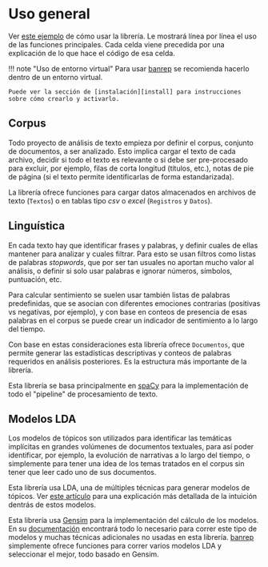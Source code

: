 # Uso general

Ver [este ejemplo][ej_nbviewer] de cómo usar la librería. Le mostrará línea por línea el uso de las funciones principales. Cada celda viene precedida por una explicación de lo que hace el código de esa celda.

[ej_nbviewer]: https://nbviewer.jupyter.org/github/munozbravo/banrep/blob/master/banrep/notebooks/uso_general.ipynb


!!! note "Uso de entorno virtual"
    Para usar [banrep][pypi_banrep] se recomienda hacerlo dentro de un entorno virtual.

    Puede ver la sección de [instalación][install] para instrucciones sobre cómo crearlo y activarlo.

[pypi_banrep]: https://pypi.org/project/banrep/
[install]: instalacion.md

## Corpus

Todo proyecto de análisis de texto empieza por definir el corpus, conjunto de documentos, a ser analizado. Esto implica cargar el texto de cada archivo, decidir si todo el texto es relevante o si debe ser pre-procesado para excluir, por ejemplo, filas de corta longitud (títulos, etc.), notas de pie de página (si el texto permite identificarlas de forma estandarizada).

La librería ofrece funciones para cargar datos almacenados en archivos de texto (`Textos`) o en tablas tipo *csv* o *excel* (`Registros` y `Datos`).

## Linguística

En cada texto hay que identificar frases y palabras, y definir cuales de ellas mantener para analizar y cuales filtrar. Para esto se usan filtros como listas de palabras *stopwords*, que por ser tan usuales no aportan mucho valor al análisis, o definir si solo usar palabras e ignorar números, símbolos, puntuación, etc.

Para calcular sentimiento se suelen usar también listas de palabras predefinidas, que se asocian con diferentes emociones contrarias (positivas vs negativas, por ejemplo), y con base en conteos de presencia de esas palabras en el corpus se puede crear un indicador de sentimiento a lo largo del tiempo.

Con base en estas consideraciones esta librería ofrece `Documentos`, que permite generar las estadísticas descriptivas y conteos de palabras requeridos en análisis posteriores. Es la estructura más importante de la librería.

Esta librería se basa principalmente en [spaCy][web_spacy] para la implementación de todo el "pipeline" de procesamiento de texto.

[web_spacy]: https://spacy.io/

## Modelos LDA

Los modelos de tópicos son utilizados para identificar las temáticas implícitas en grandes volúmenes de documentos textuales, para así poder identificar, por ejemplo, la evolución de narrativas a lo largo del tiempo, o simplemente para tener una idea de los temas tratados en el corpus sin tener que leer cado uno de sus documentos.

Esta librería usa LDA, una de múltiples técnicas para generar modelos de tópicos. Ver [este artículo][articulo_lda] para una explicación más detallada de la intuición dentrás de estos modelos.

[articulo_lda]: https://www.machinelearningplus.com/nlp/topic-modeling-gensim-python/

Esta librería usa [Gensim][web_gensim] para la implementación del cálculo de los modelos. En su [documentación][gensim_tuts] encontrará todo lo necesario para correr este tipo de modelos y muchas técnicas adicionales no usadas en esta librería. [banrep][pypi_banrep] simplemente ofrece funciones para correr varios modelos LDA y seleccionar el mejor, todo basado en Gensim.

[web_gensim]: https://radimrehurek.com/gensim/models/ldamodel.html
[gensim_tuts]: https://radimrehurek.com/gensim/tutorial.html
[pypi_banrep]: https://pypi.org/project/banrep/

